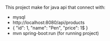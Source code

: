 This project make for java api that connect with:
- mysql
- http://localhost:8080/api/products
- {
    "id": 1,
    "name": "Pen",
    "price": 1$
  }
- mvn spring-boot:run (for running project)
